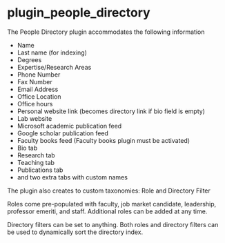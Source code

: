 plugin_people_directory
=======================

The People Directory plugin accommodates the following information

*	Name
*	Last name (for indexing)
*	Degrees
*	Expertise/Research Areas
*	Phone Number
*	Fax Number
*	Email Address
*	Office Location
*	Office hours
*	Personal website link (becomes directory link if bio field is empty)
*	Lab website
*	Microsoft academic publication feed
*	Google scholar publication feed
*	Faculty books feed (Faculty books plugin must be activated)
*	Bio tab
*	Research tab
*	Teaching tab
*	Publications tab
*	and two extra tabs with custom names

The plugin also creates to custom taxonomies: Role and Directory Filter

Roles come pre-populated with faculty, job market candidate, leadership, professor emeriti, and staff.  Additional roles can be added at any time.

Directory filters can be set to anything. Both roles and directory filters can be used to dynamically sort the directory index.